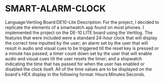 # SMART-ALARM-CLOCK
Language:Vertilog  Board:DE10-Lite
Description: For the project, I decided to replicate the elements of a smartwatch app found on most phones. I implemented the project on the DE-10 LITE board using the Vertilog. The features that were included were a standard 24-hour clock that will display the correct time inputted by the user; an alarm set by the user that will result in audio and visual cues to be triggered till the reset key is pressed or a minute has passed; a timer count down set by the user that will enable audio and visual cues till the user resets the timer; and a stopwatch indicating the time that has passed for when the user has enabled or disabled the clock itself. All of the time values are to be displayed on the board's HEX display in the following format: Hours:Minutes:Seconds.
